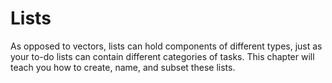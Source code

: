 # Lists

As opposed to vectors, lists can hold components of different types, just as your to-do lists can contain different categories of tasks. This chapter will teach you how to create, name, and subset these lists.